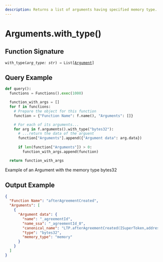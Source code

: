 ```yaml
---
description: Returns a list of arguments having specified memory type.
---
```


# Arguments.with\_type()

## Function Signature

`with_type(`_`arg_type: str`_`) → List[`[`Argument`](../argument/)`]`



## Query Example

```python
def query():
  functions = Functions().exec(1000)

  function_with_args = []
  for f in functions:
    # Prepare the object for this function
    function = {"Function Name": f.name(), "Arguments": []}

    # For each of its arguments...
    for arg in f.arguments().with_type("bytes32"):
      # ...return the data of the arguent
      function["Arguments"].append({"Argument data": arg.data})
      
      if len(function["Arguments"]) > 0:
        function_with_args.append(function)

  return function_with_args
```

Example of an Argument with the memory type bytes32



## Output Example

```json
{
  "Function Name": "afterAgreementCreated",
  "Arguments": [
    {
      "Argument data": {
        "name": "_agreementId",
        "name_ssa": "_agreementId_0",
        "canonical_name": "LTP.afterAgreementCreated(ISuperToken,address,bytes32,bytes,bytes,bytes)._agreementId",
        "type": "bytes32",
        "memory_type": "memory"
      }
    }
  ]
}
```
